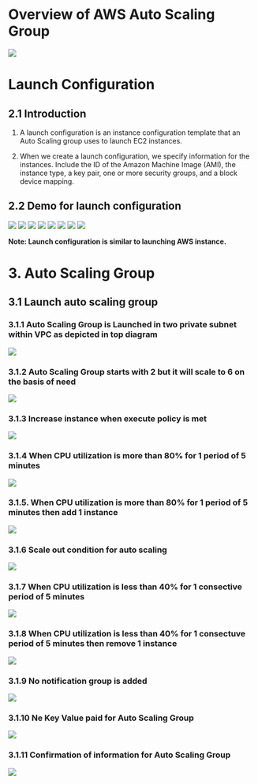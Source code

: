 # Overview of AWS Auto Scaling Group #
<img src="img/img1.png"/>

# Launch Configuration # 
## 2.1 Introduction ##
1. A launch configuration is an instance configuration template that an Auto Scaling group uses to launch EC2 instances. 

2. When we create a launch configuration, we specify information for the instances. Include the ID of the Amazon Machine Image (AMI), the instance type, a key pair, one or more security groups, and a block device mapping.

## 2.2 Demo for launch configuration ##
<img src="img/2.png"/>
<img src="img/3.png"/>
<img src="img/4.png"/>
<img src="img/5.png"/>
<img src="img/6.png"/>
<img src="img/7.png"/>
<img src="img/8.png"/>
<img src="img/9.png"/>

<b>Note: Launch configuration is similar to launching AWS instance. </b>

# 3. Auto Scaling Group #
## 3.1 Launch auto scaling group ##
### 3.1.1 Auto Scaling Group is Launched in two private subnet within VPC as depicted in top diagram ###
<img src="img/img10.png"/>

### 3.1.2 Auto Scaling Group starts with 2 but it will scale to 6 on the basis of need ###
<img src="img/img11.png"/>

### 3.1.3 Increase instance when execute policy is met ###
<img src="img/img12.png"/>

### 3.1.4  When CPU utilization is more than 80% for 1 period of 5 minutes ### 
<img src="img/img13.png"/>

### 3.1.5. When CPU utilization is more than 80% for 1 period of 5 minutes then add 1 instance ###
<img src="img/img14.png"/>

### 3.1.6 Scale out condition for auto scaling ###
<img src="img/img15.png"/>

### 3.1.7 When CPU utilization is less than 40% for 1 consective period of 5 minutes ###
<img src="img/img16.png"/>

### 3.1.8 When CPU utilization is less than 40% for 1 consectuve period of 5 minutes then remove 1 instance ###
<img src="img/img17.png"/>

### 3.1.9 No notification group is added ####
<img src="img/img18.png"/>

### 3.1.10 Ne Key Value paid for Auto Scaling Group ###
<img src="img/img19.png"/>

### 3.1.11 Confirmation of information for Auto Scaling Group ###
<img src="img/img20.png"/>

